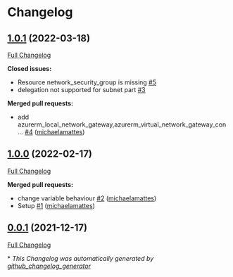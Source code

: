 # Changelog

## [1.0.1](https://github.com/T-Systems-MMS/terraform-azurerm-network/tree/1.0.1) (2022-03-18)

[Full Changelog](https://github.com/T-Systems-MMS/terraform-azurerm-network/compare/1.0.0...1.0.1)

**Closed issues:**

- Resource network\_security\_group is missing [\#5](https://github.com/T-Systems-MMS/terraform-azurerm-network/issues/5)
- delegation not supported for subnet part [\#3](https://github.com/T-Systems-MMS/terraform-azurerm-network/issues/3)

**Merged pull requests:**

- add azurerm\_local\_network\_gateway,azurerm\_virtual\_network\_gateway\_con… [\#4](https://github.com/T-Systems-MMS/terraform-azurerm-network/pull/4) ([michaelamattes](https://github.com/michaelamattes))

## [1.0.0](https://github.com/T-Systems-MMS/terraform-azurerm-network/tree/1.0.0) (2022-02-17)

[Full Changelog](https://github.com/T-Systems-MMS/terraform-azurerm-network/compare/0.0.1...1.0.0)

**Merged pull requests:**

- change variable behaviour [\#2](https://github.com/T-Systems-MMS/terraform-azurerm-network/pull/2) ([michaelamattes](https://github.com/michaelamattes))
- Setup [\#1](https://github.com/T-Systems-MMS/terraform-azurerm-network/pull/1) ([michaelamattes](https://github.com/michaelamattes))

## [0.0.1](https://github.com/T-Systems-MMS/terraform-azurerm-network/tree/0.0.1) (2021-12-17)

[Full Changelog](https://github.com/T-Systems-MMS/terraform-azurerm-network/compare/764b194a74b2f4f25c51cefb2988d5d46651976b...0.0.1)



\* *This Changelog was automatically generated by [github_changelog_generator](https://github.com/github-changelog-generator/github-changelog-generator)*
